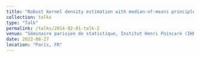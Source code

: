 ```yaml
---
title: "Robust kernel density estimation with median-of-means principle"
collection: talks
type: "Talk"
permalink: /talks/2014-02-01-talk-2
venue: "Séminaire parisien de statistique, Institut Henri Poincaré (IHP)"
date: 2022-06-27
location: "Paris, FR"
---
```

